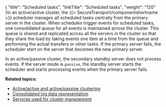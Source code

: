 {
    "title": "Scheduled tasks",
    "linkTitle": "Scheduled tasks",
    "weight": "120"
}In an active/active cluster, the {{< SecureTransport/componentshortname  >}} scheduler manages all scheduled tasks centrally from the primary server in the cluster. When schedules trigger events for scheduled tasks, one consolidated queue for all events is maintained across the cluster. This queue is shared and replicated across all the servers in the cluster so that they share the load by taking events one item at a time from the queue and performing the actual transfers or other tasks. If the primary server fails, the scheduler start on the server that becomes the new primary server.

In an active/passive cluster, the secondary standby server does not process events. If the server mode is `passive`, the standby server starts the scheduler and starts processing events when the primary server fails.

**Related topics:**

-   [Active/active and active/passive clustering](../c_st_active-active_active-passive_clustering)
-   [Consolidated log data representation](../c_st_consolidated_log_data_representation)
-   [Services used for cluster management](../c_st_services_used_for_cluster_management)
